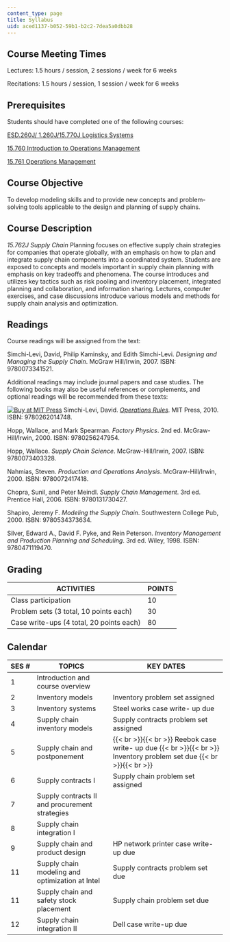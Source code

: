 ```yaml
---
content_type: page
title: Syllabus
uid: aced1137-b052-59b1-b2c2-7dea5a0dbb28
---
```


Course Meeting Times
--------------------

Lectures: 1.5 hours / session, 2 sessions / week for 6 weeks

Recitations: 1.5 hours / session, 1 session / week for 6 weeks

Prerequisites
-------------

Students should have completed one of the following courses:

[ESD.260J/ 1.260J/15.770J Logistics Systems](/courses/esd-260j-logistics-systems-fall-2006)

[15.760 Introduction to Operations Management](/courses/15-760b-introduction-to-operations-management-spring-2004)

[15.761 Operations Management](/courses/15-761-introduction-to-operations-management-spring-2013)

Course Objective
----------------

To develop modeling skills and to provide new concepts and problem-solving tools applicable to the design and planning of supply chains.

Course Description
------------------

_15.762J Supply Chain_ Planning focuses on effective supply chain strategies for companies that operate globally, with an emphasis on how to plan and integrate supply chain components into a coordinated system. Students are exposed to concepts and models important in supply chain planning with emphasis on key tradeoffs and phenomena. The course introduces and utilizes key tactics such as risk pooling and inventory placement, integrated planning and collaboration, and information sharing. Lectures, computer exercises, and case discussions introduce various models and methods for supply chain analysis and optimization.

Readings
--------

Course readings will be assigned from the text:

Simchi-Levi, David, Philip Kaminsky, and Edith Simchi-Levi. _Designing and Managing the Supply Chain_. McGraw Hill/Irwin, 2007. ISBN: 9780073341521.

Additional readings may include journal papers and case studies. The following books may also be useful references or complements, and optional readings will be recommended from these texts:

[![Buy at MIT Press](/images/mp_logo.gif)](https://mitpress.mit.edu/9780262014748) Simchi-Levi, David. [_Operations Rules_](https://mitpress.mit.edu/9780262014748). MIT Press, 2010. ISBN: 9780262014748.

Hopp, Wallace, and Mark Spearman. _Factory Physics_. 2nd ed. McGraw-Hill/Irwin, 2000. ISBN: 9780256247954.

Hopp, Wallace. _Supply Chain Science_. McGraw-Hill/Irwin, 2007. ISBN: 9780073403328.

Nahmias, Steven. _Production and Operations Analysis_. McGraw-Hill/Irwin, 2000. ISBN: 9780072417418.

Chopra, Sunil, and Peter Meindl. _Supply Chain Management_. 3rd ed. Prentice Hall, 2006. ISBN: 9780131730427.

Shapiro, Jeremy F. _Modeling the Supply Chain_. Southwestern College Pub, 2000. ISBN: 9780534373634.

Silver, Edward A., David F. Pyke, and Rein Peterson. _Inventory Management and Production Planning and Scheduling_. 3rd ed. Wiley, 1998. ISBN: 9780471119470.

Grading
-------

| ACTIVITIES | POINTS |
| --- | --- |
| Class participation | 10 |
| Problem sets (3 total, 10 points each) | 30 |
| Case write-ups (4 total, 20 points each) | 80 

Calendar
--------

| SES # | TOPICS | KEY DATES |
| --- | --- | --- |
| 1 | Introduction and course overview | &nbsp; |
| 2 | Inventory models | Inventory problem set assigned |
| 3 | Inventory systems | Steel works case write- up due |
| 4 | Supply chain inventory models | Supply contracts problem set assigned |
| 5 | Supply chain and postponement |  {{< br >}}{{< br >}} Reebok case write- up due {{< br >}}{{< br >}} Inventory problem set due {{< br >}}{{< br >}}  |
| 6 | Supply contracts I | Supply chain problem set assigned |
| 7 | Supply contracts II and procurement strategies | &nbsp; |
| 8 | Supply chain integration I | &nbsp; |
| 9 | Supply chain and product design | HP network printer case write-up due |
| 11 | Supply chain modeling and optimization at Intel | Supply contracts problem set due |
| 11 | Supply chain and safety stock placement | Supply chain problem set due |
| 12 | Supply chain integration II | Dell case write-up due